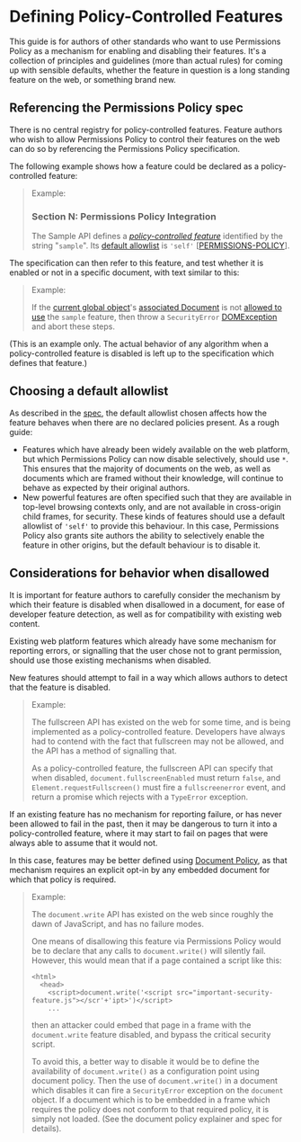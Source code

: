 # Defining Policy-Controlled Features

This guide is for authors of other standards who want to use Permissions Policy
as a mechanism for enabling and disabling their features. It's a collection of
principles and guidelines (more than actual rules) for coming up with sensible
defaults, whether the feature in question is a long standing feature on the
web, or something brand new.

## Referencing the Permissions Policy spec

There is no central registry for policy-controlled features. Feature authors who
wish to allow Permissions Policy to control their features on the web can do so
by referencing the Permissions Policy specification.

The following example shows how a feature could be declared as a
policy-controlled feature:

> Example:
>
>### Section N: Permissions Policy Integration
> The Sample API defines a [*policy-controlled feature*](https://w3c.github.io/webappsec-permissions-policy/#policy-controlled-feature)
> identified by the string "`sample`". Its [default allowlist](https://w3c.github.io/webappsec-permissions-policy/#default-allowlist)
> is `'self'` \[[PERMISSIONS-POLICY](https://w3c.github.io/webappsec-permissions-policy/)\].

The specification can then refer to this feature, and test whether it is enabled
or not in a specific document, with text similar to this:

> Example:
>
> If the [current global object](https://html.spec.whatwg.org/multipage/webappapis.html#current-global-object)'s 
> [associated Document](https://html.spec.whatwg.org/multipage/window-object.html#concept-document-window)
> is not [allowed to use](https://html.spec.whatwg.org/multipage/iframe-embed-object.html#allowed-to-use)
> the `sample` feature, then throw a `SecurityError`
> [DOMException](https://heycam.github.io/webidl/#dfn-DOMException) and abort these steps.

(This is an example only. The actual behavior of any algorithm when a
policy-controlled feature is disabled is left up to the specification which
defines that feature.)

## Choosing a default allowlist

As described in the
[spec](https://w3c.github.io/webappsec-permissions-policy/#default-allowlists), the default
allowlist chosen affects how the feature behaves when there are no declared
policies present. As a rough guide:

* Features which have already been widely available on the web platform, but
which Permissions Policy can now disable selectively, should use `*`. This
ensures that the majority of documents on the web, as well as documents which
are framed without their knowledge, will continue to behave as expected by
their original authors.
* New powerful features are often specified such that they are available in
top-level browsing contexts only, and are not available in cross-origin child
frames, for security. These kinds of features should use a default allowlist of
`'self'` to provide this behaviour. In this case, Permissions Policy also grants
site authors the ability to selectively enable the feature in other origins,
but the default behaviour is to disable it.

## Considerations for behavior when disallowed

It is important for feature authors to carefully consider the mechanism by
which their feature is disabled when disallowed in a document, for ease of
developer feature detection, as well as for compatibility with existing web
content.

Existing web platform features which already have some mechanism for reporting
errors, or signalling that the user chose not to grant permission, should use
those existing mechanisms when disabled.

New features should attempt to fail in a way which allows authors to detect
that the feature is disabled.

> Example:
>
> The fullscreen API has existed on the web for some time, and is being
> implemented as a policy-controlled feature. Developers have always had to
> contend with the fact that fullscreen may not be allowed, and the API has a
> method of signalling that.
>
> As a policy-controlled feature, the fullscreen API can specify that when
> disabled, `document.fullscreenEnabled` must return `false`, and
> `Element.requestFullscreen()` must fire a `fullscreenerror` event, and return
> a promise which rejects with a `TypeError` exception.

If an existing feature has no mechanism for reporting failure, or has never been
allowed to fail in the past, then it may be dangerous to turn it into a
policy-controlled feature, where it may start to fail on pages that were always
able to assume that it would not.

In this case, features may be better defined using [Document Policy](https://wicg.github.io/document-policy/),
as that mechanism requires an explicit opt-in by any embedded document for which
that policy is required.

> Example:
>
> The `document.write` API has existed on the web since roughly the dawn of
> JavaScript, and has no failure modes.
>
> One means of disallowing this feature via Permissions Policy would be to declare that
> any calls to `document.write()` will silently fail. However, this would mean that
> if a page contained a script like this:
>
>     <html>
>       <head>
>         <script>document.write('<script src="important-security-feature.js"></scr'+'ipt>')</script>
>         ...
>
> then an attacker could embed that page in a frame with the `document.write`
> feature disabled, and bypass the critical security script.
>
> To avoid this, a better way to disable it would be to define the availability of
> `document.write()` as a configuration point using document policy. Then the use of
> `document.write()` in a document which disables it can fire a `SecurityError`
> exception on the `document` object. If a document which is to be embedded in a frame
> which requires the policy does not conform to that required policy, it is simply not
> loaded. (See the document policy explainer and spec for details).
